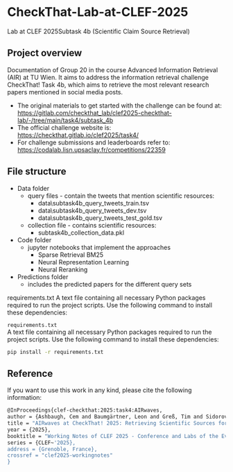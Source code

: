 # CheckThat-Lab-at-CLEF-2025
Lab at CLEF 2025Subtask 4b (Scientific Claim Source Retrieval)

## Project overview

Documentation of Group 20 in the course Advanced Information Retrieval (AIR) at TU Wien. It aims to address the information retrieval challenge CheckThat! Task 4b, which aims to retrieve the most relevant research papers mentioned in social media posts.

- The original materials to get started with the challenge can be found at: https://gitlab.com/checkthat_lab/clef2025-checkthat-lab/-/tree/main/task4/subtask_4b
- The official challenge website is: https://checkthat.gitlab.io/clef2025/task4/ 
- For challenge submissions and leaderboards refer to: https://codalab.lisn.upsaclay.fr/competitions/22359  

## File structure

- Data folder
    - query files - contain the tweets that mention scientific resources:
        - data\subtask4b_query_tweets_train.tsv
        - data\subtask4b_query_tweets_dev.tsv
        - data\subtask4b_query_tweets_test_gold.tsv
    - collection file - contains scientific resources:
        - subtask4b_collection_data.pkl
- Code folder
    - jupyter notebooks that implement the approaches
        - Sparse Retrieval BM25     
        - Neural Representation Learning
        - Neural Reranking
- Predictions folder
    - includes the predicted papers for the different query sets

requirements.txt
A text file containing all necessary Python packages required to run the project scripts. Use the following command to install these dependencies:

`requirements.txt`  
A text file containing all necessary Python packages required to run the project scripts. Use the following command to install these dependencies:

```bash
pip install -r requirements.txt
```

## Reference

If you want to use this work in any kind, please cite the following information:
```bash
@InProceedings{clef-checkthat:2025:task4:AIRwaves,
author = {Ashbaugh, Cem and Baumgärtner, Leon and Greß, Tim and Sidorov, Nikita and Werner, Daniel},
title = "AIRwaves at CheckThat! 2025: Retrieving Scientific Sources for Implicit Claims on Social Media with Dual Encoders and Neural Re-Ranking",
year = {2025},
booktitle = "Working Notes of CLEF 2025 - Conference and Labs of the Evaluation Forum",
series = {CLEF~'2025},
address = {Grenoble, France},
crossref = "clef2025-workingnotes"
}
```


 
     



